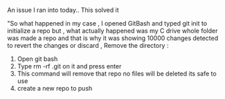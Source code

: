 An issue I ran into today.. 
This solved it 



"So what happened in my case , I opened GitBash and typed git init to initialize a repo but , what actually happened was my C drive whole folder was made a repo and that is why it was showing 10000 changes detected to revert the changes or discard , Remove the directory :

1. Open git bash
2. Type rm -rf .git on it and press enter
3. This command will remove that repo no files will be deleted its safe to use
4. create a new repo to push